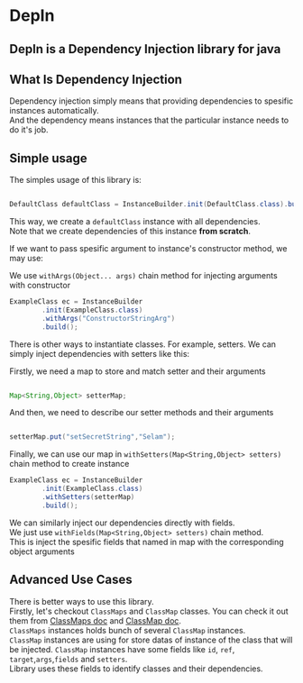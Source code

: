 # DepIn

DepIn is a Dependency Injection library for java
---

## What Is Dependency Injection
Dependency injection simply means that providing dependencies to spesific instances automatically.  
And the dependency means instances that the particular instance needs to do it's job.

## Simple usage
The simples usage of this library is:

```Java

DefaultClass defaultClass = InstanceBuilder.init(DefaultClass.class).build();

```

This way, we create a `defaultClass` instance with all dependencies.  
Note that we create dependencies of this instance **from scratch**.
  
If we want to pass spesific argument to instance's constructor method, we may use:

We use `withArgs(Object... args)` chain method for injecting arguments with constructor

```Java
ExampleClass ec = InstanceBuilder
        .init(ExampleClass.class)
        .withArgs("ConstructorStringArg")
        .build();
```

There is other ways to instantiate classes. For example, setters.
We can simply inject dependencies with setters like this:

Firstly, we need a map to store and match setter and their arguments

```Java

Map<String,Object> setterMap;

```
And then, we need to describe our setter methods and their arguments

```Java

setterMap.put("setSecretString","Selam");

```

Finally, we can use our map in `withSetters(Map<String,Object> setters)` chain method to create instance

```Java
ExampleClass ec = InstanceBuilder
        .init(ExampleClass.class)
        .withSetters(setterMap)
        .build();

```

We can similarly inject our dependencies directly with fields.  
We just use `withFields(Map<String,Object> setters)` chain method.  
This is inject the spesific fields that named in map with the corresponding object arguments

## Advanced Use Cases
There is better ways to use this library.  
Firstly, let's checkout `ClassMaps` and `ClassMap` classes. You can check it out them from [ClassMaps doc] and [ClassMap doc].  
`ClassMaps` instances holds bunch of several `ClassMap` instances.  
`ClassMap` instances are using for store datas of instance of the class that will be injected.
`ClassMap` instances have some fields like `id`, `ref`, `target`,`args`,`fields` and `setters`.  
Library uses these fields to identify classes and their dependencies.


[ClassMaps Doc]: /docs/CLassMaps.md
[ClassMap doc]: /docs/ClassMap.md